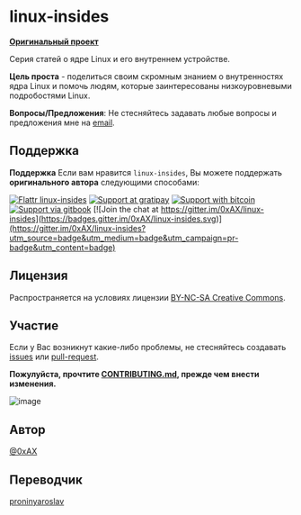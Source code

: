 linux-insides
===============

**[Оригинальный проект](https://github.com/0xAX/linux-insides)**

Серия статей о ядре Linux и его внутреннем устройстве.


**Цель проста** - поделиться своим скромным знанием о внутренностях ядра Linux и помочь людям, которые заинтересованы низкоуровневыми подробостями Linux.

**Вопросы/Предложения**: Не стесняйтесь задавать любые вопросы и предложения мне на [email](mailto:proninyaroslav@mail.ru).

Поддержка
-------

**Поддержка** Если вам нравится `linux-insides`, Вы можете поддержать **оригинального автора** следующими способами:

[![Flattr linux-insides](https://img.shields.io/badge/donate-flattr-green.svg)](https://flattr.com/submit/auto?user_id=0xAX&url=https://github.com/0xAX/linux-insides/&title=linux-insed) [![Support at gratipay](https://img.shields.io/gratipay/0xAX.svg)](https://gratipay.com/~0xAX/) [![Support with bitcoin](https://img.shields.io/badge/donate-bitcoin-green.svg)](https://www.coinbase.com/checkouts/0bfa452a41cf52c0b3f99500b4f31685) [![Support via gitbook](https://img.shields.io/badge/donate-gitbook-green.svg)](https://gumroad.com/l/gitbook_54c9232c1db1670300055523?wanted=true) [![Join the chat at https://gitter.im/0xAX/linux-insides](https://badges.gitter.im/0xAX/linux-insides.svg)](https://gitter.im/0xAX/linux-insides?utm_source=badge&utm_medium=badge&utm_campaign=pr-badge&utm_content=badge)

Лицензия
-------------

Распространяется на условиях лицензии [BY-NC-SA Creative Commons](http://creativecommons.org/licenses/by-nc-sa/4.0/).

Участие
--------------

Если у Вас возникнут какие-либо проблемы, не стесняйтесь создавать [issues](https://github.com/0xAX/linux-insides) или [pull-request](https://github.com/proninyaroslav/linux-insides-ru/pulls).

**Пожулуйста, прочтите [CONTRIBUTING.md](https://github.com/0xAX/linux-insides/blob/master/CONTRIBUTING.md), прежде чем внести изменения.**

![image](http://oi58.tinypic.com/23upobq.jpg)

Автор
---------------

[@0xAX](https://twitter.com/0xAX)

Переводчик
---------------
[proninyaroslav](https://github.com/proninyaroslav)
